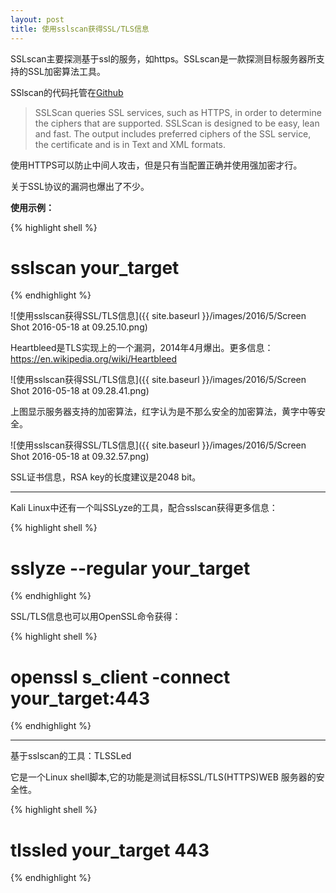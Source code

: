 ```yaml
---
layout: post
title: 使用sslscan获得SSL/TLS信息
---
```


SSLscan主要探测基于ssl的服务，如https。SSLscan是一款探测目标服务器所支持的SSL加密算法工具。

SSlscan的代码托管在[Github](https://github.com/DinoTools/sslscan)

> SSLScan queries SSL services, such as HTTPS, in order to determine the ciphers that are supported. SSLScan is designed to be easy, lean and fast. The output includes preferred ciphers of the SSL service, the certificate and is in Text and XML formats.

使用HTTPS可以防止中间人攻击，但是只有当配置正确并使用强加密才行。

关于SSL协议的漏洞也爆出了不少。

**使用示例：**

{% highlight shell %}
# sslscan your_target
{% endhighlight %}

![使用sslscan获得SSL/TLS信息]({{ site.baseurl }}/images/2016/5/Screen Shot 2016-05-18 at 09.25.10.png)

Heartbleed是TLS实现上的一个漏洞，2014年4月爆出。更多信息：<https://en.wikipedia.org/wiki/Heartbleed>

![使用sslscan获得SSL/TLS信息]({{ site.baseurl }}/images/2016/5/Screen Shot 2016-05-18 at 09.28.41.png)

上图显示服务器支持的加密算法，红字认为是不那么安全的加密算法，黄字中等安全。

![使用sslscan获得SSL/TLS信息]({{ site.baseurl }}/images/2016/5/Screen Shot 2016-05-18 at 09.32.57.png)

SSL证书信息，RSA key的长度建议是2048 bit。

***

Kali Linux中还有一个叫SSLyze的工具，配合sslscan获得更多信息：

{% highlight shell %}
# sslyze --regular your_target
{% endhighlight %}

SSL/TLS信息也可以用OpenSSL命令获得：

{% highlight shell %}
# openssl s_client -connect your_target:443
{% endhighlight %}

****

基于sslscan的工具：TLSSLed

它是一个Linux shell脚本,它的功能是测试目标SSL/TLS(HTTPS)WEB 服务器的安全性。

{% highlight shell %}
# tlssled your_target 443
{% endhighlight %}